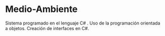 # Medio-Ambiente
Sistema programado en el lenguaje C# . Uso de la programación orientada a objetos. Creación de interfaces en C#. 
